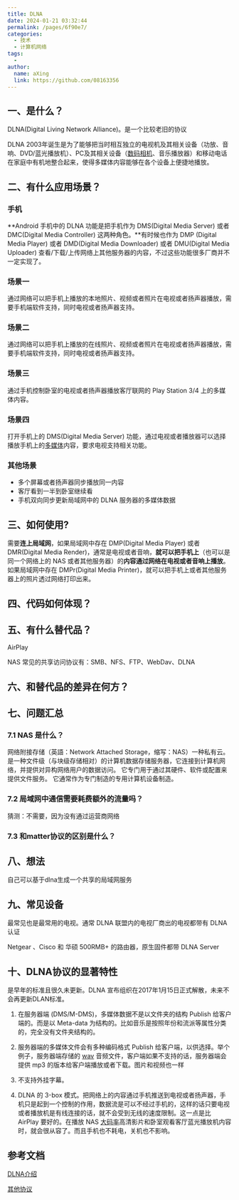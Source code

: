 ```yaml
---
title: DLNA
date: 2024-01-21 03:32:44
permalink: /pages/6f90e7/
categories:
  - 技术
  - 计算机网络
tags:
  - 
author: 
  name: aXing
  link: https://github.com/08163356
---
```

## 一、是什么？

DLNA(Digital Living Network Alliance)。是一个比较老旧的协议

DLNA 2003年诞生是为了能够把当时相互独立的电视机及其相关设备（功放、音响、DVD/蓝光播放机）、PC及其相关设备（[数码相机](https://www.zhihu.com/search?q=数码相机&search_source=Entity&hybrid_search_source=Entity&hybrid_search_extra={"sourceType"%3A"answer"%2C"sourceId"%3A23109998})、音乐播放器）和移动电话在家庭中有机地整合起来，使得多媒体内容能够在各个设备上便捷地播放。

## 二、有什么应用场景？

### 手机

 **Android 手机中的 DLNA 功能是把手机作为 DMS(Digital Media Server) 或者 DMC(Digital Media Controller) 这两种角色。**有时候也作为 DMP (Digital Media Player) 或者 DMD(Digital Media Downloader) 或者 DMU(Digital Media Uploader) 查看/下载/上传网络上其他服务器的内容，不过这些功能很多厂商并不一定实现了。

### 场景一

通过网络可以把手机上播放的本地照片、视频或者照片在电视或者扬声器播放，需要手机端软件支持，同时电视或者扬声器支持。

### 场景二

通过网络可以把手机上播放的在线照片、视频或者照片在电视或者扬声器播放，需要手机端软件支持，同时电视或者扬声器支持。

### 场景三

通过手机控制卧室的电视或者扬声器播放客厅联网的 Play Station 3/4 上的多媒体内容。

### 场景四

打开手机上的 DMS(Digital Media Server) 功能，通过电视或者播放器可以选择播放手机上的[多媒体](https://www.zhihu.com/search?q=多媒体&search_source=Entity&hybrid_search_source=Entity&hybrid_search_extra={"sourceType"%3A"answer"%2C"sourceId"%3A23109998})内容，要求电视支持相关功能。

### 其他场景

- 多个屏幕或者扬声器同步播放同一内容
- 客厅看到一半到卧室继续看
- 手机双向同步更新局域网中的 DLNA 服务器的多媒体数据

## 三、如何使用?

需要**连上局域网**，如果局域网中存在 DMP(Digital Media Player) 或者 DMR(Digital Media Render)，通常是电视或者音响，**就可以把手机上**（也可以是同一个网络上的 NAS 或者其他服务器）的**内容通过网络在电视或者音响上播放**。如果局域网中存在 DMPr(Digital Media Printer)，就可以把手机上或者其他服务器上的照片透过网络打印出来。

## 四、代码如何体现？

## 五、有什么替代品？

AirPlay 

NAS 常见的共享访问协议有：SMB、NFS、FTP、WebDav、DLNA

## 六、和替代品的差异在何方？

## 七、问题汇总

### 7.1 NAS 是什么？

网络附接存储（英語：Network Attached Storage，缩写：NAS）一种私有云。是一种文件级（与块级存储相对）的计算机数据存储服务器，它连接到计算机网络，并提供对异构网络用户的数据访问。 它专门用于通过其硬件、软件或配置来提供文件服务。 它通常作为专门制造的专用计算机设备制造。

### 7.2 局域网中通信需要耗费额外的流量吗？

猜测：不需要，因为没有通过运营商网络

### 7.3 和matter协议的区别是什么？

## 八、想法

自己可以基于dlna生成一个共享的局域网服务

## 九、常见设备

最常见也是最常用的电视。通常 DLNA 联盟内的电视厂商出的电视都带有 DLNA 认证

Netgear 、Cisco 和 华硕 500RMB+ 的路由器，原生固件都带 DLNA Server

## 十、DLNA协议的显著特性

是早年的标准且很久未更新。DLNA 宣布组织在2017年1月15日正式解散，未来不会再更新DLAN标准。

1. 在服务器端 (DMS/M-DMS)，多媒体数据不是以文件夹的结构 Publish 给客户端的。而是以 Meta-data 为结构的。比如音乐是按照年份和流派等属性分类的，完全没有文件夹结构的。

2. 服务器端的多媒体文件会有多种编码格式 Publish 给客户端，以供选择。举个例子，服务器端存储的 [wav](https://www.zhihu.com/search?q=wav&search_source=Entity&hybrid_search_source=Entity&hybrid_search_extra={"sourceType"%3A"answer"%2C"sourceId"%3A23109998}) 音频文件，客户端如果不支持的话，服务器端会提供 mp3 的版本给客户端播放或者下载。图片和视频也一样
3.  不支持外挂字幕。
4. DLNA 的 3-box 模式。把网络上的内容通过手机推送到电视或者扬声器，手机只是起到一个控制的作用，数据流是可以不经过手机的，这样的话只要电视或者播放机是有线连接的话，就不会受到无线的速度限制。这一点是比 AirPlay 要好的。在播放 NAS [大码率](https://www.zhihu.com/search?q=大码率&search_source=Entity&hybrid_search_source=Entity&hybrid_search_extra={"sourceType"%3A"answer"%2C"sourceId"%3A23109998})高清影片和卧室观看客厅蓝光播放机内容时，就会很从容了。而且手机也不耗电，关机也不影响。

## 参考文档

[DLNA介绍](https://www.zhihu.com/question/22927139/answer/23109998)

[其他协议](http://www.92nas.com/forum.php?mod=viewthread&tid=352)